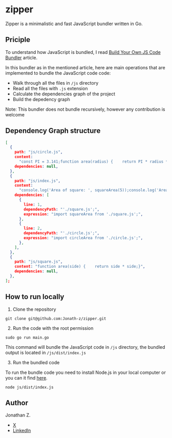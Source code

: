 # zipper

Zipper is a minimalistic and fast JavaScript bundler written in Go.

## Priciple

To understand how JavaScript is bundled, I read [Build Your Own JS Code Bundler](https://blog.bitsrc.io/building-your-first-bundler-99e4fdf502b2?gi=50efca31fac7) article.

In this bundler as in the mentioned article, here are main operations that are implemented to bundle the JavaScript code code:

- Walk through all the files in `/js` directory
- Read all the files with `.js` extension
- Calculate the dependencies graph of the project
- Build the depedency graph

Note: This bundler does not bundle recursively, however any contribution is welcome

## Dependency Graph structure

```json
[
  {
    path: "js/circle.js",
    content:
      "const PI = 3.141;function area(radius) {    return PI * radius * radius;}",
    dependencies: null,
  },
  {
    path: "js/index.js",
    content:
      "console.log('Area of square: ', squareArea(5));console.log('Area of circle', circleArea(5));",
    dependencies: [
      {
        line: 1,
        dependencyPath: "'./square.js';",
        expression: "import squareArea from './square.js';",
      },
      {
        line: 2,
        dependencyPath: "'./circle.js';",
        expression: "import circleArea from './circle.js';",
      },
    ],
  },
  {
    path: "js/square.js",
    content: "function area(side) {    return side * side;}",
    dependencies: null,
  },
];
```

## How to run locally

1. Clone the repository

```shell
git clone git@github.com:Jonath-z/zipper.git
```

2. Run the code with the root permission

```shell
sudo go run main.go
```

This command will bundle the JavaScript code in `/js` directory, the bundled output is located
in `/js/dist/index.js`

3. Run the bundled code

To run the bundle code you need to install Node.js in your local computer or you can it find [here](https://nodejs.org/en/download).

```shell
node js/dist/index.js
```

## Author

Jonathan Z.

- [X](https://twitter.com/JonathanZihind4)
- [LinkedIn](https://www.linkedin.com/in/jonathan-z-0a40ab209/)
